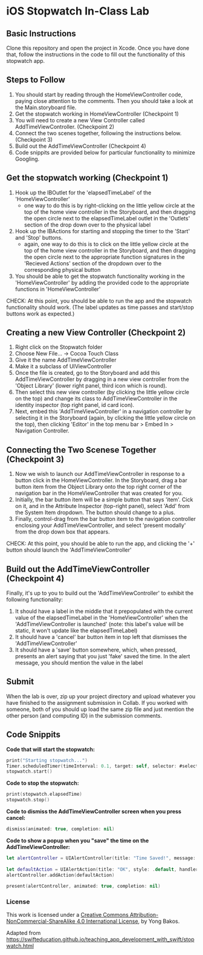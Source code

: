 # iOS Stopwatch In-Class Lab

## Basic Instructions

Clone this repository and open the project in Xcode.  Once you have done that, follow the instructions in the code to fill out the functionality of this stopwatch app.

## Steps to Follow

1. You should start by reading through the HomeViewController code, paying close attention to the comments. Then you should take a look at the Main.storyboard file.
2. Get the stopwatch working in HomeViewController (Checkpoint 1)
3. You will need to create a new View Controller called AddTimeViewController. (Checkpoint 2)
3. Connect the two scenes together, following the instructions below. (Checkpoint 3)
5. Build out the AddTimeViewController (Checkpoint 4)
6. Code snippits are provided below for particular functionality to minimize Googling.

## Get the stopwatch working (Checkpoint 1)

1. Hook up the IBOutlet for the 'elapsedTimeLabel' of the 'HomeViewController' 
	- one way to do this is by right-clicking on the little yellow circle at the top of the home view controller in the Storyboard, and then dragging the open circle next to the elapsedTimeLabel outlet in the 'Outlets' section of the drop down over to the physical label
2. Hook up the IBActions for starting and stopping the timer to the 'Start' and 'Stop' buttons.
	- again, one way to do this is to click on the little yellow circle at the top of the home view controller in the Storyboard, and then dragging the open circle next to the appropriate function signatures in the 'Recieved Actions' section of the dropdown over to the corresponding physical button
3. You should be able to get the stopwatch functionality working in the 'HomeViewController' by adding the provided code to the appropriate functions in 'HomeViewController'

CHECK: At this point, you should be able to run the app and the stopwatch functionality should work. (The label updates as time passes and start/stop buttons work as expected.)

## Creating a new View Controller (Checkpoint 2)

1. Right click on the Stopwatch folder
2. Choose New File... -> Cocoa Touch Class
3. Give it the name AddTimeViewController
4. Make it a subclass of UIViewController
5. Once the file is created, go to the Storyboard and add this AddTimeViewController by dragging in a new view controller from the 'Object Library' (lower right panel, third icon which is round).
6. Then select this new view controller (by clicking the little yellow circle on the top) and change its class to AddTimeViewController in the identity inspector (top right panel, id card icon).
7. Next, embed this 'AddTimeViewController' in a navigation controller by selecting it in the Storyboard (again, by clicking the little yellow circle on the top), then clicking 'Editor' in the top menu bar > Embed In > Navigation Controller.

## Connecting the Two Scenese Together (Checkpoint 3)

1. Now we wish to launch our AddTimeViewController in response to a button click in the HomeViewController. In the Storyboard, drag a bar button item from the Object Library onto the top right corner of the navigation bar in the HomeViewController that was created for you. 
2. Initially, the bar button item will be a simple button that says 'item'. Cick on it, and in the Attribute Inspector (top-right panel), select 'Add' from the System Item dropdown. The button should change to a plus.
3. Finally, control-drag from the bar button item to the navigation controller enclosing your AddTimeViewController, and select 'present modally' from the drop down box that appears.

CHECK: At this point, you should be able to run the app, and clicking the '+' button should launch the 'AddTimeViewController'

## Build out the AddTimeViewController (Checkpoint 4)

Finally, it's up to you to build out the 'AddTimeViewController' to exhibit the following functionality:

1. It should have a label in the middle that it prepopulated with the current value of the elapsedTimeLabel in the 'HomeViewController' when the 'AddTimeViewController is launched' (note: this label's value will be static, it won't update like the elapsedTimeLabel)
2. It should have a 'cancel' bar button item in top left that dismisses the 'AddTimeViewController'
3. It should have a 'save' button somewhere, which, when pressed, presents an alert saying that you just 'fake' saved the time. In the alert message, you should mention the value in the label

## Submit

When the lab is over, zip up your project directory and upload whatever you have finished to the assignment submission in Collab.  If you worked with someone, both of you should up load the same zip file and just mention the other person (and computing ID) in the submission comments.

## Code Snippits

__Code that will start the stopwatch:__

```swift
print("Starting stopwatch...")
Timer.scheduledTimer(timeInterval: 0.1, target: self, selector: #selector(HomeViewController.updateElapsedTimeLabel(_:)), userInfo: nil, repeats: true)
stopwatch.start()
```

__Code to stop the stopwatch:__
```swift
print(stopwatch.elapsedTime)
stopwatch.stop()
```

__Code to dismiss the AddTimeViewController screen when you press cancel:__
```swift
dismiss(animated: true, completion: nil)
```

__Code to show a popup when you "save" the time on the AddTimeViewController:__
```swift
let alertController = UIAlertController(title: "Time Saved!", message: "You just fake saved the time " + timeLabel.text! + "!", preferredStyle: .alert)
        
let defaultAction = UIAlertAction(title: "OK", style: .default, handler: nil)
alertController.addAction(defaultAction)
        
present(alertController, animated: true, completion: nil)
```



### License

This work is licensed under a [Creative Commons Attribution-NonCommercial-ShareAlike 4.0 International License](https://creativecommons.org/licenses/by-nc-sa/4.0/), by Yong Bakos.

Adapted from https://swifteducation.github.io/teaching_app_development_with_swift/stopwatch.html
